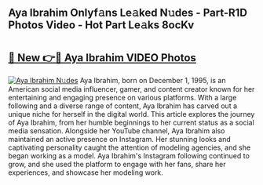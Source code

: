 ## Aya Ibrahim Onlyf𝚊ns Le𝚊ked N𝚞des - Part-R1D Photos Video - Hot Part Le𝚊ks 8ocKv

# <h2><a href="http://ab55327.deff.icu/?id=Aya+Ibrahim">🔗 New 👉🔴 Aya Ibrahim VIDEO Photos</a></h2>

[![Aya Ibrahim N𝚞des](https://i.imgur.com/rIISA9y.gif)](http://ab55327.deff.icu/?id=Aya+Ibrahim)
Aya Ibrahim, born on December 1, 1995, is an American social media influencer, gamer, and content creator known for her entertaining and engaging presence on various platforms. With a large following and a diverse range of content, Aya Ibrahim has carved out a unique niche for herself in the digital world. This article explores the journey of Aya Ibrahim, from her humble beginnings to her current status as a social media sensation. Alongside her YouTube channel, Aya Ibrahim also maintained an active presence on Instagram. Her stunning looks and captivating personality caught the attention of modeling agencies, and she began working as a model. Aya Ibrahim's Instagram following continued to grow, and she used the platform to engage with her fans, share her experiences, and showcase her modeling work.
